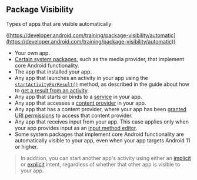 


## Package Visibility


Types of apps that are visible automatically

([https://developer.android.com/training/package-visibility/automatic](https://developer.android.com/training/package-visibility/automatic))

-   Your own app.
-   [Certain system packages](https://developer.android.com/training/package-visibility/automatic#system-packages-visible-automatically), such as the media provider, that implement core Android functionality.
-   The app that installed your app.
-   Any app that launches an activity in your app using the [`startActivityForResult()`](https://developer.android.com/reference/kotlin/android/app/Activity#startactivityforresult) method, as described in the guide about how to [get a result from an activity](https://developer.android.com/training/basics/intents/result).
-   Any app that starts or binds to a [service](https://developer.android.com/guide/components/services) in your app.
-   Any app that accesses a [content provider](https://developer.android.com/guide/topics/providers/content-providers) in your app.
-   Any app that has a content provider, where your app has been [granted URI permissions](https://developer.android.com/guide/topics/providers/content-provider-basics#getting-access-with-temporary-permissions) to access that content provider.
-   Any app that receives input from your app. This case applies only when your app provides input as an [input method editor](https://developer.android.com/guide/topics/text/creating-input-method).
-   Some system packages that implement core Android functionality are automatically visible to your app, even when your app targets Android 11 or higher.

  
>In addition, you can start another app's activity using either an [implicit](https://developer.android.com/guide/components/intents-filters#ExampleSend) or [explicit](https://developer.android.com/guide/components/intents-filters#ExampleExplicit) intent, regardless of whether that other app is visible to your app.



####
<!--stackedit_data:
eyJoaXN0b3J5IjpbMTc3Nzk4MTg3OV19
-->